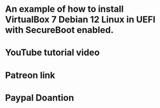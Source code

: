 # An example of how to install VirtualBox 7 Debian 12 Linux in UEFI with SecureBoot enabled.

# YouTube tutorial video
# Patreon link
# Paypal Doantion
